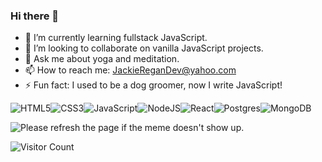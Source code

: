 ### Hi there 👋

<!--
**JackieReganDev/JackieReganDev** is a ✨ _special_ ✨ repository because its `README.md` (this file) appears on your GitHub profile.
-->

- 🌱 I’m currently learning fullstack JavaScript.
- 👯 I’m looking to collaborate on vanilla JavaScript projects.
- 💬 Ask me about yoga and meditation.
- 📫 How to reach me: JackieReganDev@yahoo.com
- ⚡ Fun fact: I used to be a dog groomer, now I write JavaScript!


<img alt="HTML5" src="https://img.shields.io/badge/html5%20-%23E34F26.svg?&style=for-the-badge&logo=html5&logoColor=white"/><img alt="CSS3" src="https://img.shields.io/badge/css3%20-%231572B6.svg?&style=for-the-badge&logo=css3&logoColor=white"/><img alt="JavaScript" src="https://img.shields.io/badge/javascript%20-%23323330.svg?&style=for-the-badge&logo=javascript&logoColor=%23F7DF1E"/><img alt="NodeJS" src="https://img.shields.io/badge/node.js%20-%2343853D.svg?&style=for-the-badge&logo=node.js&logoColor=white"/><img alt="React" src="https://img.shields.io/badge/react%20-%2320232a.svg?&style=for-the-badge&logo=react&logoColor=%2361DAFB"/><img alt="Postgres" src ="https://img.shields.io/badge/postgres-%23316192.svg?&style=for-the-badge&logo=postgresql&logoColor=white"/><img alt="MongoDB" src ="https://img.shields.io/badge/MongoDB-%234ea94b.svg?&style=for-the-badge&logo=mongodb&logoColor=white"/>

<img src='https://random-memer.herokuapp.com/' title="Meme" alt="Please refresh the page if the meme doesn't show up.">

![Visitor Count](https://profile-counter.glitch.me/{JackieReganDev}/count.svg)


